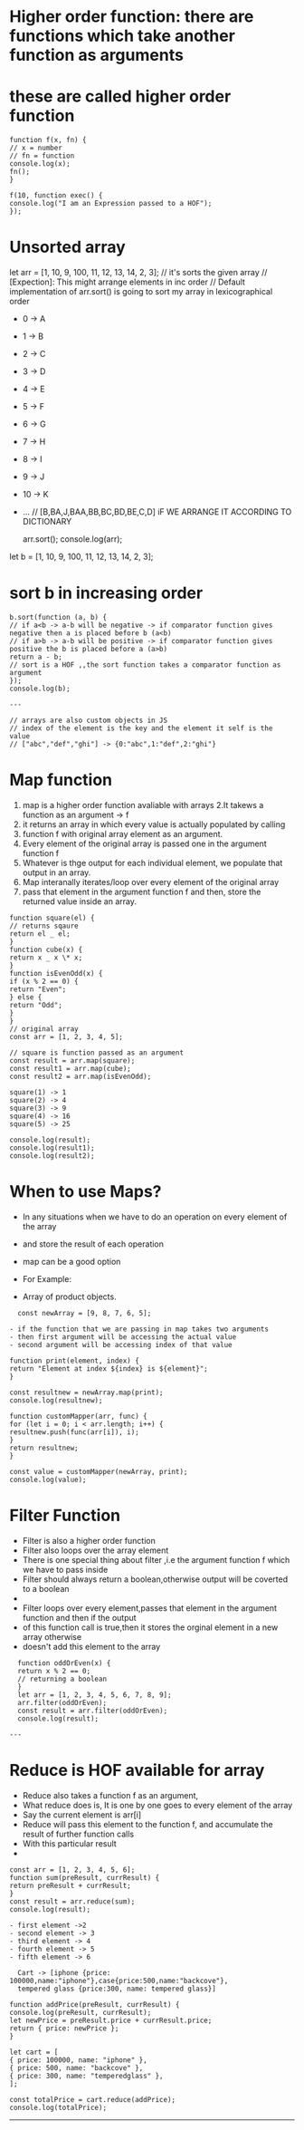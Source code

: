 # Higher order function: there are functions which take another function as arguments
# these are called higher order function

```
function f(x, fn) {
// x = number
// fn = function
console.log(x);
fn();
}
```

```
f(10, function exec() {
console.log("I am an Expression passed to a HOF");
});
```

# Unsorted array
let arr = [1, 10, 9, 100, 11, 12, 13, 14, 2, 3];
// it's sorts the given array
// [Expection]: This might arrange elements in inc order
// Default implementation of arr.sort() is going to sort my array in lexicographical order

- 0 -> A
- 1 -> B
- 2 -> C
- 3 -> D
- 4 -> E
- 5 -> F
- 6 -> G
- 7 -> H
- 8 -> I
- 9 -> J
- 10 -> K
- ...
  // [B,BA,J,BAA,BB,BC,BD,BE,C,D] iF WE ARRANGE IT ACCORDING TO DICTIONARY

  arr.sort();
  console.log(arr);

let b = [1, 10, 9, 100, 11, 12, 13, 14, 2, 3];

# sort b in increasing order
```
b.sort(function (a, b) {
// if a<b -> a-b will be negative -> if comparator function gives negative then a is placed before b (a<b)
// if a>b -> a-b will be positive -> if comparator function gives positive the b is placed before a (a>b)
return a - b;
// sort is a HOF ,,the sort function takes a comparator function as argument
});
console.log(b);

---

// arrays are also custom objects in JS
// index of the element is the key and the element it self is the value
// ["abc","def","ghi"] -> {0:"abc",1:"def",2:"ghi"}
```
# Map function

1. map is a higher order function avaliable with arrays
   2.It takews a function as an argument -> f
2. it returns an array in which every value is actually populated by calling
3. function f with original array element as an argument.
4. Every element of the original array is passed one in the argument function f
5. Whatever is thge output for each individual element, we populate that output in an array.
6. Map interanally iterates/loop over every element of the original array
7. pass that element in the argument function f and then, store the returned value inside an array.

```
function square(el) {
// returns sqaure
return el _ el;
}
function cube(x) {
return x _ x \* x;
}
function isEvenOdd(x) {
if (x % 2 == 0) {
return "Even";
} else {
return "Odd";
}
}
// original array
const arr = [1, 2, 3, 4, 5];

// square is function passed as an argument
const result = arr.map(square);
const result1 = arr.map(cube);
const result2 = arr.map(isEvenOdd);

square(1) -> 1
square(2) -> 4
square(3) -> 9
square(4) -> 16
square(5) -> 25

console.log(result);
console.log(result1);
console.log(result2);

```

# When to use Maps?
- In any situations when we have to do an operation on every element of the array
- and store the result of each operation
- map can be a good option

- For Example:
- Array of product objects.
```
  const newArray = [9, 8, 7, 6, 5];

- if the function that we are passing in map takes two arguments
- then first argument will be accessing the actual value
- second argument will be accessing index of that value

function print(element, index) {
return "Element at index ${index} is ${element}";
}

const resultnew = newArray.map(print);
console.log(resultnew);

function customMapper(arr, func) {
for (let i = 0; i < arr.length; i++) {
resultnew.push(func(arr[i]), i);
}
return resultnew;
}

const value = customMapper(newArray, print);
console.log(value);
```

# Filter Function
- Filter is also a higher order function
- Filter also loops over the array element
- There is one special thing about filter ,i.e the argument function f which we have to pass inside
- Filter should always return a boolean,otherwise output will be coverted to a boolean
-
- Filter loops over every element,passes that element in the argument function and then if the output
- of this function call is true,then it stores the orginal element in a new array otherwise
- doesn't add this element to the array

```
  function oddOrEven(x) {
  return x % 2 == 0;
  // returning a boolean
  }
  let arr = [1, 2, 3, 4, 5, 6, 7, 8, 9];
  arr.filter(oddOrEven);
  const result = arr.filter(oddOrEven);
  console.log(result);

---
```

# Reduce is HOF available for array
- Reduce also takes a function f as an argument,
- What reduce does is, It is one by one goes to every element of the array
- Say the current element is arr[i]
- Reduce will pass this element to the function f, and accumulate the result of further function calls
- With this particular result
- 
```
const arr = [1, 2, 3, 4, 5, 6];
function sum(preResult, currResult) {
return preResult + currResult;
}
const result = arr.reduce(sum);
console.log(result);

- first element ->2
- second element -> 3
- third element -> 4
- fourth element -> 5
- fifth element -> 6

  Cart -> [iphone {price: 100000,name:"iphone"},case{price:500,name:"backcove"},
  tempered glass {price:300, name: tempered glass}]

function addPrice(preResult, currResult) {
console.log(preResult, currResult);
let newPrice = preResult.price + currResult.price;
return { price: newPrice };
}

let cart = [
{ price: 100000, name: "iphone" },
{ price: 500, name: "backcove" },
{ price: 300, name: "temperedglass" },
];

const totalPrice = cart.reduce(addPrice);
console.log(totalPrice);
```
---
